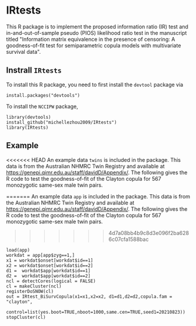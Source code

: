 # IRtests

This R package is to implement the proposed information ratio (IR) test and in-and-out-of-sample pseudo (PIOS) likelihood ratio test in the manuscript titled "Information matrix equivalence in the presence of censoring: A goodness-of-fit test for semiparametric copula models with multivariate survival data".

## Instrall `IRtests`

To install this R package, you need to first install the `devtool` package via
```{r}
install.packages("devtools")
```
To install the `NCCIPW` package,
```{r}
library(devtools)
install_github("michellezhou2009/IRtests")
library(IRtests)
```

## Example

<<<<<<< HEAD
An example data `twins` is included in the package. This data is from the Australian NHMRC Twin Registry and available at https://genepi.qimr.edu.au/staff/davidD/Appendix/. The following gives the R code to test the goodness-of-fit of the Clayton copula for 567 monozygotic same-sex male twin pairs.

=======
An example data `app` is included in the package. This data is from the Australian NHMRC Twin Registry and available at https://genepi.qimr.edu.au/staff/davidD/Appendix/. The following gives the R code to test the goodness-of-fit of the Clayton copula for 567 monozygotic same-sex male twin pairs.
>>>>>>> 4d7a08bb4b9c8d3e096f2ba6286c07cfa1588bac
```{r}
load(app)
workdat = app[app$zyg==1,]
x1 = workdat$onset[workdat$id==1]
x2 = workdat$onset[workdat$id==2]
d1 =  workdat$app[workdat$id==1]
d2 =  workdat$app[workdat$id==2]
ncl = detectCores(logical = FALSE)
cl = makeCluster(ncl)
registerDoSNOW(cl)
out = IRtest_BiSurvCopula(x1=x1,x2=x2, d1=d1,d2=d2,copula.fam = "clayton",
                    control=list(yes.boot=TRUE,nboot=1000,same.cen=TRUE,seed1=20210823))
stopCluster(cl)
```

